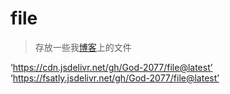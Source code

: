 # file

>存放一些我[博客](https://space520.eu.org)上的文件

‘https://cdn.jsdelivr.net/gh/God-2077/file@latest’
‘https://fsatly.jsdelivr.net/gh/God-2077/file@latest’
